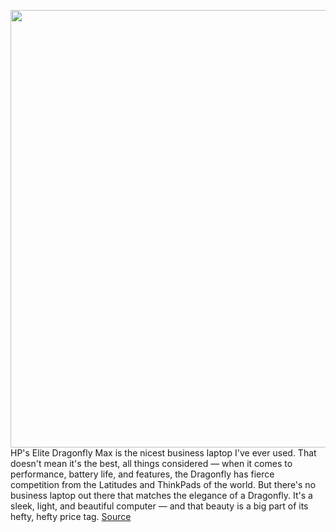 <img src='https://cdn.vox-cdn.com/thumbor/1msUtxIqDMDajna7J1ZzHVEkBpg=/0x0:2040x1360/1200x675/filters:focal(850x607:1176x933)/cdn.vox-cdn.com/uploads/chorus_image/image/69883942/akrales_210917_4733_0069.0.jpg' width='700px' /><br/>
HP's Elite Dragonfly Max is the nicest business laptop I've ever used. That doesn't mean it's the best, all things considered — when it comes to performance, battery life, and features, the Dragonfly has fierce competition from the Latitudes and ThinkPads of the world. But there's no business laptop out there that matches the elegance of a Dragonfly. It's a sleek, light, and beautiful computer — and that beauty is a big part of its hefty, hefty price tag.
<a href='https://www.theverge.com/22675550/hp-elite-dragonfly-max-2021-review-tile-test-specs-price-features'> Source <a/>